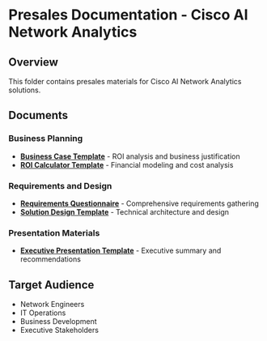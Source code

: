 # Presales Documentation - Cisco AI Network Analytics

## Overview

This folder contains presales materials for Cisco AI Network Analytics solutions.

## Documents

### Business Planning
- **[Business Case Template](business-case-template.md)** - ROI analysis and business justification
- **[ROI Calculator Template](roi-calculator-template.md)** - Financial modeling and cost analysis

### Requirements and Design
- **[Requirements Questionnaire](requirements-questionnaire.md)** - Comprehensive requirements gathering
- **[Solution Design Template](solution-design-template.md)** - Technical architecture and design

### Presentation Materials
- **[Executive Presentation Template](executive-presentation-template.md)** - Executive summary and recommendations

## Target Audience

- Network Engineers
- IT Operations
- Business Development
- Executive Stakeholders